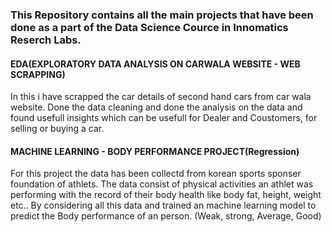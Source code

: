 ### This Repository contains all the main projects that have been done as a part of the Data Science Cource in Innomatics Reserch Labs.

#### EDA(EXPLORATORY DATA ANALYSIS ON CARWALA WEBSITE - WEB SCRAPPING)
In this i have scrapped the  car details of second hand cars from car wala website. Done the data cleaning and done the analysis on the data and found usefull insights which can be usefull for Dealer and Coustomers, for selling  or buying a car.

#### MACHINE LEARNING - BODY PERFORMANCE PROJECT(Regression)
For this project the data has been collectd from korean sports sponser foundation of athlets. The data consist of physical activities an athlet  was performing with the record of their body health like body fat, height, weight etc.. By considering all this data and trained an machine learning model to predict the Body performance of an person. (Weak, strong, Average, Good)
